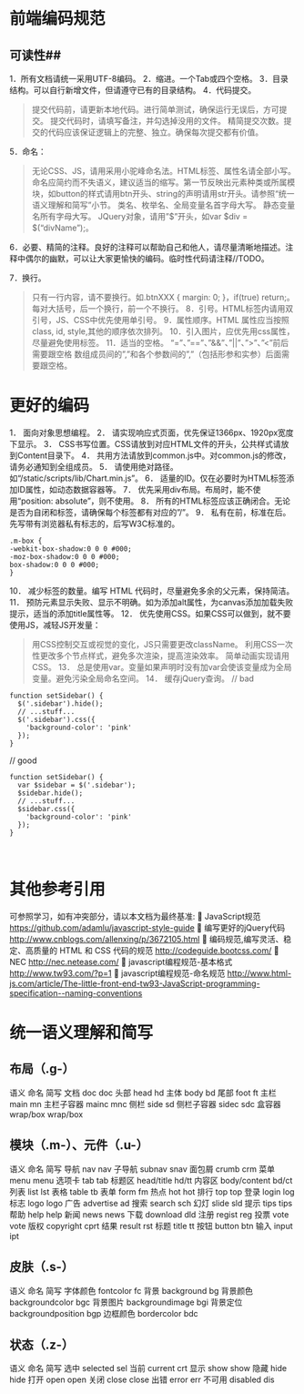# 前端编码规范

## 可读性##

1．所有文档请统一采用UTF-8编码。
2．缩进。一个Tab或四个空格。
3．目录结构。可以自行新增文件，但请遵守已有的目录结构。
4．代码提交。
>提交代码前，请更新本地代码。进行简单测试，确保运行无误后，方可提交。
>提交代码时，请填写备注，并勾选掉没用的文件。
>精简提交次数。提交的代码应该保证逻辑上的完整、独立。确保每次提交都有价值。

5．命名：
>无论CSS、JS，请用采用小驼峰命名法。HTML标签、属性名请全部小写。
>命名应简约而不失语义，建议适当的缩写。第一节反映出元素种类或所属模块，如button的样式请用btn开头、string的声明请用str开头。请参照“统一语义理解和简写”小节。
>类名、枚举名、全局变量名首字母大写。
>静态变量名所有字母大写。
>JQuery对象，请用”$”开头，如var $div = $(“divName”);。

6．必要、精简的注释。良好的注释可以帮助自己和他人，请尽量清晰地描述。注释中偶尔的幽默，可以让大家更愉快的编码。临时性代码请注释//TODO。

7．换行。
>只有一行内容，请不要换行。如.btnXXX { margin: 0; }，if(true) return;。
>每对大括号，后一个换行，前一个不换行。
8．引号。HTML标签内请用双引号，JS、CSS中优先使用单引号。
9．属性顺序。HTML 属性应当按照class, id, style,其他的顺序依次排列。
10．引入图片，应优先用css属性，尽量避免使用<img>标签。
11．适当的空格。
>	“=”、”==”、”&&”、”||”、”>”、”<”前后需要跟空格
>	数组成员间的”,”和各个参数间的”,”（包括形参和实参）后面需要跟空格。

# 更好的编码 #
1．	面向对象思想编程。
2．	请实现响应式页面，优先保证1366px、1920px宽度下显示。
3．	CSS书写位置。CSS请放到对应HTML文件的开头，公共样式请放到Content目录下。
4．	共用方法请放到common.js中。对common.js的修改，请务必通知到全组成员。
5．	请使用绝对路径。如“/static/scripts/lib/Chart.min.js”。
6．	适量的ID。仅在必要时为HTML标签添加ID属性，如动态数据容器等。
7．	优先采用div布局。布局时，能不使用“position: absolute”，则不使用。
8．	所有的HTML标签应该正确闭合。无论是否为自闭和标签，请确保每个标签都有对应的”/”。 
9．	私有在前，标准在后。先写带有浏览器私有标志的，后写W3C标准的。
```
.m-box {
-webkit-box-shadow:0 0 0 #000;
-moz-box-shadow:0 0 0 #000;
box-shadow:0 0 0 #000;
}
```
10．	减少标签的数量。编写 HTML 代码时，尽量避免多余的父元素，保持简洁。
11．	预防元素显示失败、显示不明确。如为<img>添加alt属性，为canvas添加加载失败提示，适当的添加title属性等。
12．	优先使用CSS。如果CSS可以做到，就不要使用JS，减轻JS开发量：
>	用CSS控制交互或视觉的变化，JS只需要更改className。
>	利用CSS一次性更改多个节点样式，避免多次渲染，提高渲染效率。
>	简单动画实现请用CSS。
13．	总是使用var。变量如果声明时没有加var会使该变量成为全局变量。避免污染全局命名空间。
14．	缓存jQuery查询。
// bad
```
function setSidebar() {
  $('.sidebar').hide();
  // ...stuff...
  $('.sidebar').css({
    'background-color': 'pink'
  });
}
```

// good
```
function setSidebar() {
  var $sidebar = $('.sidebar');
  $sidebar.hide();
  // ...stuff...
  $sidebar.css({
    'background-color': 'pink'
  });
}
```
 
# 其他参考引用
可参照学习，如有冲突部分，请以本文档为最终基准:
	JavaScript规范 https://github.com/adamlu/javascript-style-guide
	编写更好的jQuery代码 http://www.cnblogs.com/allenxing/p/3672105.html
	编码规范,编写灵活、稳定、高质量的 HTML 和 CSS 代码的规范
http://codeguide.bootcss.com/
	NEC http://nec.netease.com/
	javascript编程规范-基本格式 http://www.tw93.com/?p=1
	javascript编程规范-命名规范 
http://www.html-js.com/article/The-little-front-end-tw93-JavaScript-programming-specification--naming-conventions

# 统一语义理解和简写
## 布局（.g-）
语义	命名	简写
文档	doc	doc
头部	head	hd
主体	body	bd
尾部	foot	ft
主栏	main	mn
主栏子容器	mainc	mnc
侧栏	side	sd
侧栏子容器	sidec	sdc
盒容器	wrap/box	wrap/box

## 模块（.m-）、元件（.u-）
语义	命名	简写
导航	nav	nav
子导航	subnav	snav
面包屑	crumb	crm
菜单	menu	menu
选项卡	tab	tab
标题区	head/title	hd/tt
内容区	body/content	bd/ct
列表	list	lst
表格	table	tb
表单	form	fm
热点	hot	hot
排行	top	top
登录	login	log
标志	logo	logo
广告	advertise	ad
搜索	search	sch
幻灯	slide	sld
提示	tips	tips
帮助	help	help
新闻	news	news
下载	download	dld
注册	regist	reg
投票	vote	vote
版权	copyright	cprt
结果	result	rst
标题	title	tt
按钮	button	btn
输入	input	ipt

## 皮肤（.s-）
语义	命名	简写
字体颜色	fontcolor	fc
背景	background	bg
背景颜色	backgroundcolor	bgc
背景图片	backgroundimage	bgi
背景定位	backgroundposition	bgp
边框颜色	bordercolor	bdc


## 状态（.z-）
语义	命名	简写
选中	selected	sel
当前	current	crt
显示	show	show
隐藏	hide	hide
打开	open	open
关闭	close	close
出错	error	err
不可用	disabled	dis



